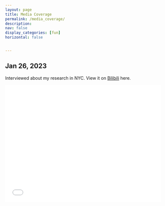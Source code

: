 ```yaml
---
layout: page
title: Media Coverage
permalink: /media_coverage/
description: 
nav: false
display_categories: [fun]
horizontal: false


---
```


<h2>Jan 26, 2023</h2>

Interviewed about my research in NYC. View it on [Bilibili](https://www.bilibili.com/video/BV1ey4y197BZ/?buvid=YB4B0AB55440C31B41FF8279E2B38919181D&is_story_h5=false&mid=c9DbHhA2oeImiv6Au7Avng%3D%3D&plat_id=240&share_from=ugc&share_medium=iphone&share_plat=ios&share_source=WEIXIN&share_tag=s_i&timestamp=1674743971&unique_k=UrVd3bt&up_id=694810745) here.

<div style="position: relative; width: 100%; height: 0; padding-bottom: 75%;">
    <iframe src="//www.bilibili.com/blackboard/html5mobileplayer.html?aid=778384309&bvid=BV1ey4y197BZ&cid=980802842&page=1" scrolling="no" border="0" frameborder="no" framespacing="0" allowfullscreen="true" style="position: absolute; width: 100%; height: 100%; left: 0; top: 0"></iframe>
</div>
